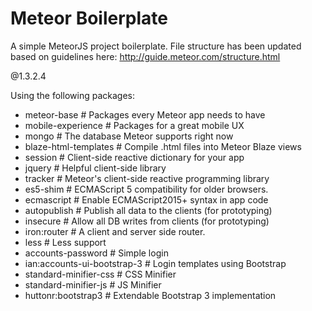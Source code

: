 # Meteor Boilerplate
A simple MeteorJS project boilerplate. File structure has been updated based on guidelines 
here: http://guide.meteor.com/structure.html

@1.3.2.4

Using the following packages:
 - meteor-base          	   # Packages every Meteor app needs to have
 - mobile-experience    	   # Packages for a great mobile UX
 - mongo                	   # The database Meteor supports right now
 - blaze-html-templates 	   # Compile .html files into Meteor Blaze views
 - session              	   # Client-side reactive dictionary for your app
 - jquery               	   # Helpful client-side library
 - tracker              	   # Meteor's client-side reactive programming library
 - es5-shim             	   # ECMAScript 5 compatibility for older browsers.
 - ecmascript           	   # Enable ECMAScript2015+ syntax in app code
 - autopublish          	   # Publish all data to the clients (for prototyping)
 - insecure             	   # Allow all DB writes from clients (for prototyping)
 - iron:router				   # A client and server side router.
 - less						   # Less support
 - accounts-password		   # Simple login
 - ian:accounts-ui-bootstrap-3 # Login templates using Bootstrap
 - standard-minifier-css	   # CSS Minifier
 - standard-minifier-js		   # JS Minifier
 - huttonr:bootstrap3		   # Extendable Bootstrap 3 implementation
